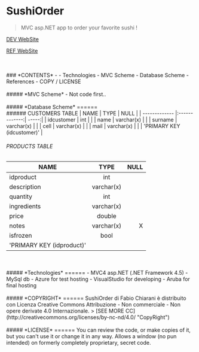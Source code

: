 # SushiOrder

 > MVC asp.NET app to order your favorite sushi !

[DEV WebSite](https://www.chiarani.it "Fabio Chiarani")

[REF WebSite](https://www.ristorantefuhao.it "Ristorante Fu Hao") 

<br />
<br />
### *CONTENTS*
-
- Technologies
- MVC Scheme
- Database Scheme
- References
- COPY / LICENSE

<br />
<br />
##### *MVC Scheme*
-
Not code first..

<br />
<br />
##### *Database Scheme*
======
<br />
###### CUSTOMERS TABLE
| NAME        | TYPE           | NULL  |
| ------------- |:-------------:| -----:|
| idcustomer      | int |  |
| name      | varchar(x)      |    |
| surname | varchar(x)      |     |
| cell | varchar(x)      |     |
| mail | varchar(x)      |     |
| 'PRIMARY KEY  (idcustomer)'           |


###### PRODUCTS TABLE
| NAME        | TYPE           | NULL  |
| ------------- |:-------------:| -----:|
| idproduct      | int |  |
| description      | varchar(x)      |    |
| quantity | int      |     |
| ingredients | varchar(x)      |     |
| price | double     |     |
| notes | varchar(x)      |   X  |
| isfrozen | bool      |     |
| 'PRIMARY KEY  (idproduct)'           |

<br />
<br />
##### *Technologies*
======
- MVC4 asp.NET (.NET Framework 4.5)
- MySql db
- Azure for test hosting
- VisualStudio for developing
- Aruba for final hosting
 
<br />
<br />
##### *COPYRIGHT*
======
SushiOrder di Fabio Chiarani è distribuito con Licenza Creative Commons Attribuzione - Non commerciale - Non opere derivate 4.0 Internazionale.
 > [SEE MORE CC](http://creativecommons.org/licenses/by-nc-nd/4.0/ "CopyRight") 

<br />
<br />
##### *LICENSE*
======
You can review the code, or make copies of it, but you can't use it or change it in any way. Allows a window (no pun intended) on formerly completely proprietary, secret code.
